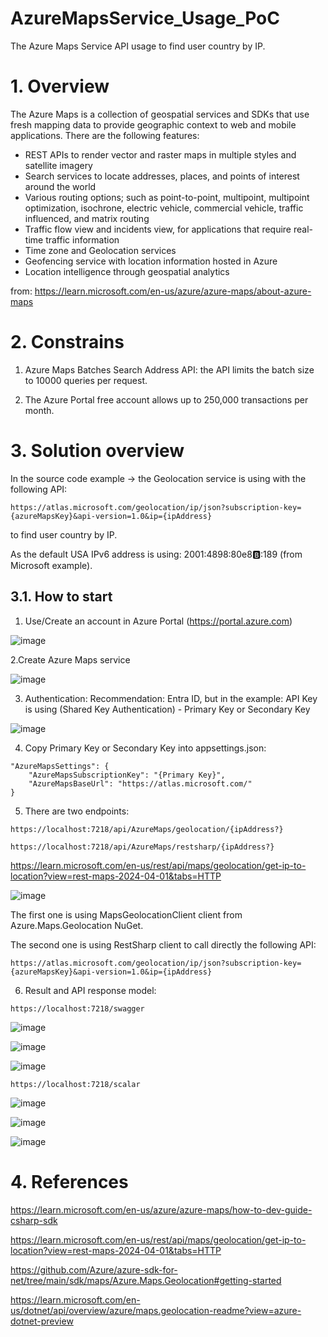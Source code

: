 # AzureMapsService_Usage_PoC
The Azure Maps Service API usage to find user country by IP.

# 1. Overview
The Azure Maps is a collection of geospatial services and SDKs that use fresh mapping data to provide geographic context to web and mobile applications. 
There are the following features:
 - REST APIs to render vector and raster maps in multiple styles and satellite imagery
 - Search services to locate addresses, places, and points of interest around the world
 - Various routing options; such as point-to-point, multipoint, multipoint optimization, isochrone, electric vehicle, commercial vehicle, traffic influenced, and matrix routing
 - Traffic flow view and incidents view, for applications that require real-time traffic information
 - Time zone and Geolocation services
 - Geofencing service with location information hosted in Azure
 - Location intelligence through geospatial analytics

from: https://learn.microsoft.com/en-us/azure/azure-maps/about-azure-maps

# 2. Constrains

 1. Azure Maps Batches Search Address API:  the API limits the batch size to 10000 queries per request.

 2. The Azure Portal free account allows up to 250,000 transactions per month.

# 3. Solution overview
In the source code example -> the Geolocation service is using with the following API:
```
https://atlas.microsoft.com/geolocation/ip/json?subscription-key={azureMapsKey}&api-version=1.0&ip={ipAddress}
```
to find user country by IP.

As the default USA IPv6 address is using: 2001:4898:80e8:b::189 (from Microsoft example).    

## 3.1. How to start
1. Use/Create an account in  Azure Portal (https://portal.azure.com)

![image](https://github.com/user-attachments/assets/a20521c3-39e5-469a-8cb6-48b22411286d)
   
2.Create Azure Maps service

![image](https://github.com/user-attachments/assets/6f7df8d1-23e0-45f0-acb1-4b7c272319fd)


3. Authentication: Recommendation: Entra ID, but in the example: API Key is using (Shared Key Authentication) - Primary Key or Secondary Key

 ![image](https://github.com/user-attachments/assets/b2203110-0196-4cb5-9e5f-82b2b5111119)

4. Copy Primary Key or Secondary Key into appsettings.json:

```
"AzureMapsSettings": {
    "AzureMapsSubscriptionKey": "{Primary Key}",
    "AzureMapsBaseUrl": "https://atlas.microsoft.com/"
}
```
5. There are two endpoints:

```
https://localhost:7218/api/AzureMaps/geolocation/{ipAddress?}
```

```
https://localhost:7218/api/AzureMaps/restsharp/{ipAddress?}
```

https://learn.microsoft.com/en-us/rest/api/maps/geolocation/get-ip-to-location?view=rest-maps-2024-04-01&tabs=HTTP

![image](https://github.com/user-attachments/assets/8028e10c-00b9-4a9c-b0be-3514535179c7)

The first one is using MapsGeolocationClient client from Azure.Maps.Geolocation NuGet.

The second one is using RestSharp client to call directly the following API:

```
https://atlas.microsoft.com/geolocation/ip/json?subscription-key={azureMapsKey}&api-version=1.0&ip={ipAddress}
```

6. Result and API response model:

```
https://localhost:7218/swagger
```

![image](https://github.com/user-attachments/assets/8028e10c-00b9-4a9c-b0be-3514535179c7)

![image](https://github.com/user-attachments/assets/057c357e-037f-40ac-86c9-c655c1b1f3dd)

![image](https://github.com/user-attachments/assets/caf3eed0-b21d-49f7-80ec-a0b1af72cd2a)



```
https://localhost:7218/scalar
```

![image](https://github.com/user-attachments/assets/147d80c3-e2cd-4fcd-9dd5-2dca4f52fb2c)

![image](https://github.com/user-attachments/assets/e398d1be-3a1f-4faf-8102-3b44a2e02e03)

![image](https://github.com/user-attachments/assets/7d018e84-932a-4ea7-b0ed-9034130190f6)


# 4. References

https://learn.microsoft.com/en-us/azure/azure-maps/how-to-dev-guide-csharp-sdk 

https://learn.microsoft.com/en-us/rest/api/maps/geolocation/get-ip-to-location?view=rest-maps-2024-04-01&tabs=HTTP 

https://github.com/Azure/azure-sdk-for-net/tree/main/sdk/maps/Azure.Maps.Geolocation#getting-started 

https://learn.microsoft.com/en-us/dotnet/api/overview/azure/maps.geolocation-readme?view=azure-dotnet-preview 
  
